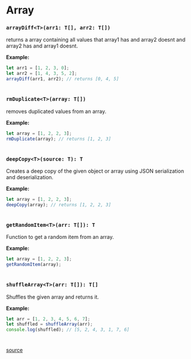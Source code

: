 # Array

### `arrayDiff<T>(arr1: T[], arr2: T[])`

returns a array containing all values that array1 has and array2 doesnt and array2 has and array1 doesnt.

**Example:**

```typescript
let arr1 = [1, 2, 3, 0];
let arr2 = [1, 4, 3, 5, 2];
arrayDiff(arr1, arr2); // returns [0, 4, 5]
```

#

### `rmDuplicate<T>(array: T[])`

removes duplicated values from an array.

**Example:**

```typescript
let array = [1, 2, 2, 3];
rmDuplicate(array); // returns [1, 2, 3]
```

#

### `deepCopy<T>(source: T): T`

Creates a deep copy of the given object or array using JSON serialization and deserialization.

**Example:**

```typescript
let array = [1, 2, 2, 3];
deepCopy(array); // returns [1, 2, 2, 3]
```

#

### `getRandomItem<T>(arr: T[]): T`

Function to get a random item from an array.

**Example:**

```typescript
let array = [1, 2, 2, 3];
getRandomItem(array);
```

#

### `shuffleArray<T>(arr: T[]): T[]`

Shuffles the given array and returns it.

**Example:**

```typescript
let arr = [1, 2, 3, 4, 5, 6, 7];
let shuffled = shuffleArray(arr);
console.log(shuffled); // [5, 2, 4, 3, 1, 7, 6]
```

#

[source](https://github.com/ManiGhazaee/ts-library/blob/main/src/ts/array.ts)
